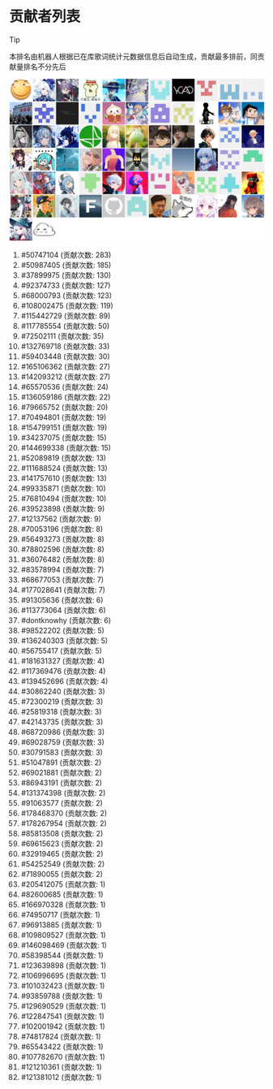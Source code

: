 # 贡献者列表

> [!TIP]
> 本排名由机器人根据已在库歌词统计元数据信息后自动生成，贡献最多排前，同贡献量排名不分先后

![贡献者头像画廊](./CONTRIBUTORS.svg)

1. #50747104 (贡献次数: 283)
2. #50987405 (贡献次数: 185)
3. #37899975 (贡献次数: 130)
4. #92374733 (贡献次数: 127)
5. #68000793 (贡献次数: 123)
6. #108002475 (贡献次数: 119)
7. #115442729 (贡献次数: 89)
8. #117785554 (贡献次数: 50)
9. #72502111 (贡献次数: 35)
10. #132769718 (贡献次数: 33)
11. #59403448 (贡献次数: 30)
12. #165106362 (贡献次数: 27)
13. #142093212 (贡献次数: 27)
14. #65570536 (贡献次数: 24)
15. #136059186 (贡献次数: 22)
16. #79665752 (贡献次数: 20)
17. #70494801 (贡献次数: 19)
18. #154799151 (贡献次数: 19)
19. #34237075 (贡献次数: 15)
20. #144699338 (贡献次数: 15)
21. #52089819 (贡献次数: 13)
22. #111688524 (贡献次数: 13)
23. #141757610 (贡献次数: 13)
24. #99335871 (贡献次数: 10)
25. #76810494 (贡献次数: 10)
26. #39523898 (贡献次数: 9)
27. #12137562 (贡献次数: 9)
28. #70053196 (贡献次数: 8)
29. #56493273 (贡献次数: 8)
30. #78802596 (贡献次数: 8)
31. #36076482 (贡献次数: 8)
32. #83578994 (贡献次数: 7)
33. #68677053 (贡献次数: 7)
34. #177028641 (贡献次数: 7)
35. #91305636 (贡献次数: 6)
36. #113773064 (贡献次数: 6)
37. #dontknowhy (贡献次数: 6)
38. #98522202 (贡献次数: 5)
39. #136240303 (贡献次数: 5)
40. #56755417 (贡献次数: 5)
41. #181631327 (贡献次数: 4)
42. #117369476 (贡献次数: 4)
43. #139452696 (贡献次数: 4)
44. #30862240 (贡献次数: 3)
45. #72300219 (贡献次数: 3)
46. #25819318 (贡献次数: 3)
47. #42143735 (贡献次数: 3)
48. #68720986 (贡献次数: 3)
49. #69028759 (贡献次数: 3)
50. #30791583 (贡献次数: 3)
51. #51047891 (贡献次数: 2)
52. #69021881 (贡献次数: 2)
53. #86943191 (贡献次数: 2)
54. #131374398 (贡献次数: 2)
55. #91063577 (贡献次数: 2)
56. #178468370 (贡献次数: 2)
57. #178267954 (贡献次数: 2)
58. #85813508 (贡献次数: 2)
59. #69615623 (贡献次数: 2)
60. #32919465 (贡献次数: 2)
61. #54252549 (贡献次数: 2)
62. #71890055 (贡献次数: 2)
63. #205412075 (贡献次数: 1)
64. #82600685 (贡献次数: 1)
65. #166970328 (贡献次数: 1)
66. #74950717 (贡献次数: 1)
67. #96913885 (贡献次数: 1)
68. #109809527 (贡献次数: 1)
69. #146098469 (贡献次数: 1)
70. #58398544 (贡献次数: 1)
71. #123639898 (贡献次数: 1)
72. #106996695 (贡献次数: 1)
73. #101032423 (贡献次数: 1)
74. #93859788 (贡献次数: 1)
75. #129690529 (贡献次数: 1)
76. #122847541 (贡献次数: 1)
77. #102001942 (贡献次数: 1)
78. #74817824 (贡献次数: 1)
79. #65543422 (贡献次数: 1)
80. #107782670 (贡献次数: 1)
81. #121210361 (贡献次数: 1)
82. #121381012 (贡献次数: 1)
